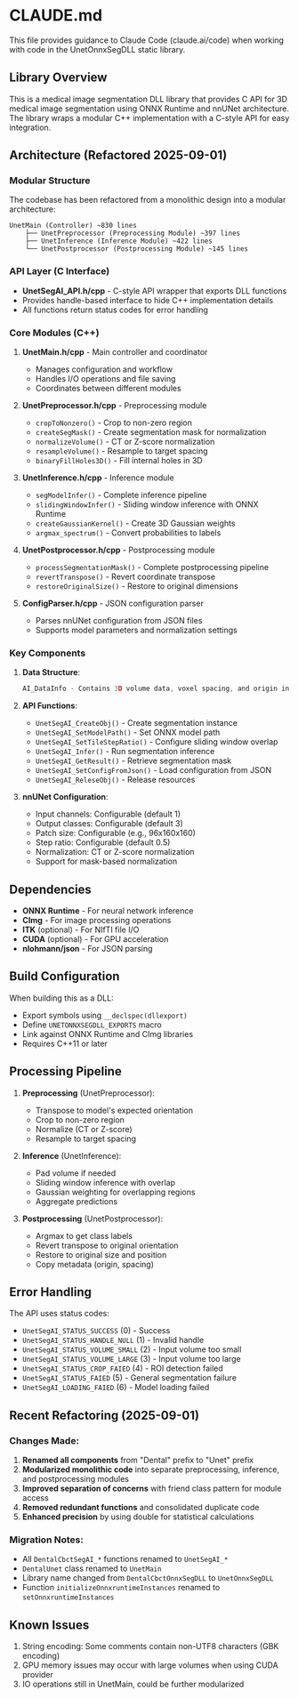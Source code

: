 # CLAUDE.md

This file provides guidance to Claude Code (claude.ai/code) when working with code in the UnetOnnxSegDLL static library.

## Library Overview

This is a medical image segmentation DLL library that provides C API for 3D medical image segmentation using ONNX Runtime and nnUNet architecture. The library wraps a modular C++ implementation with a C-style API for easy integration.

## Architecture (Refactored 2025-09-01)

### Modular Structure
The codebase has been refactored from a monolithic design into a modular architecture:

```
UnetMain (Controller) ~830 lines
    ├── UnetPreprocessor (Preprocessing Module) ~397 lines
    ├── UnetInference (Inference Module) ~422 lines  
    └── UnetPostprocessor (Postprocessing Module) ~145 lines
```

### API Layer (C Interface)
- **UnetSegAI_API.h/cpp** - C-style API wrapper that exports DLL functions
- Provides handle-based interface to hide C++ implementation details
- All functions return status codes for error handling

### Core Modules (C++)

1. **UnetMain.h/cpp** - Main controller and coordinator
   - Manages configuration and workflow
   - Handles I/O operations and file saving
   - Coordinates between different modules

2. **UnetPreprocessor.h/cpp** - Preprocessing module
   - `cropToNonzero()` - Crop to non-zero region
   - `createSegMask()` - Create segmentation mask for normalization
   - `normalizeVolume()` - CT or Z-score normalization
   - `resampleVolume()` - Resample to target spacing
   - `binaryFillHoles3D()` - Fill internal holes in 3D

3. **UnetInference.h/cpp** - Inference module
   - `segModelInfer()` - Complete inference pipeline
   - `slidingWindowInfer()` - Sliding window inference with ONNX Runtime
   - `createGaussianKernel()` - Create 3D Gaussian weights
   - `argmax_spectrum()` - Convert probabilities to labels

4. **UnetPostprocessor.h/cpp** - Postprocessing module
   - `processSegmentationMask()` - Complete postprocessing pipeline
   - `revertTranspose()` - Revert coordinate transpose
   - `restoreOriginalSize()` - Restore to original dimensions

5. **ConfigParser.h/cpp** - JSON configuration parser
   - Parses nnUNet configuration from JSON files
   - Supports model parameters and normalization settings

### Key Components

1. **Data Structure**:
   ```c
   AI_DataInfo - Contains 3D volume data, voxel spacing, and origin information
   ```

2. **API Functions**:
   - `UnetSegAI_CreateObj()` - Create segmentation instance
   - `UnetSegAI_SetModelPath()` - Set ONNX model path
   - `UnetSegAI_SetTileStepRatio()` - Configure sliding window overlap
   - `UnetSegAI_Infer()` - Run segmentation inference
   - `UnetSegAI_GetResult()` - Retrieve segmentation mask
   - `UnetSegAI_SetConfigFromJson()` - Load configuration from JSON
   - `UnetSegAI_ReleseObj()` - Release resources

3. **nnUNet Configuration**:
   - Input channels: Configurable (default 1)
   - Output classes: Configurable (default 3)
   - Patch size: Configurable (e.g., 96x160x160)
   - Step ratio: Configurable (default 0.5)
   - Normalization: CT or Z-score normalization
   - Support for mask-based normalization

## Dependencies

- **ONNX Runtime** - For neural network inference
- **CImg** - For image processing operations
- **ITK** (optional) - For NIfTI file I/O
- **CUDA** (optional) - For GPU acceleration
- **nlohmann/json** - For JSON parsing

## Build Configuration

When building this as a DLL:
- Export symbols using `__declspec(dllexport)` 
- Define `UNETONNXSEGDLL_EXPORTS` macro
- Link against ONNX Runtime and CImg libraries
- Requires C++11 or later

## Processing Pipeline

1. **Preprocessing** (UnetPreprocessor):
   - Transpose to model's expected orientation
   - Crop to non-zero region
   - Normalize (CT or Z-score)
   - Resample to target spacing

2. **Inference** (UnetInference):
   - Pad volume if needed
   - Sliding window inference with overlap
   - Gaussian weighting for overlapping regions
   - Aggregate predictions

3. **Postprocessing** (UnetPostprocessor):
   - Argmax to get class labels
   - Revert transpose to original orientation
   - Restore to original size and position
   - Copy metadata (origin, spacing)

## Error Handling

The API uses status codes:
- `UnetSegAI_STATUS_SUCCESS` (0) - Success
- `UnetSegAI_STATUS_HANDLE_NULL` (1) - Invalid handle
- `UnetSegAI_STATUS_VOLUME_SMALL` (2) - Input volume too small
- `UnetSegAI_STATUS_VOLUME_LARGE` (3) - Input volume too large
- `UnetSegAI_STATUS_CROP_FAIED` (4) - ROI detection failed
- `UnetSegAI_STATUS_FAIED` (5) - General segmentation failure
- `UnetSegAI_LOADING_FAIED` (6) - Model loading failed

## Recent Refactoring (2025-09-01)

### Changes Made:
1. **Renamed all components** from "Dental" prefix to "Unet" prefix
2. **Modularized monolithic code** into separate preprocessing, inference, and postprocessing modules
3. **Improved separation of concerns** with friend class pattern for module access
4. **Removed redundant functions** and consolidated duplicate code
5. **Enhanced precision** by using double for statistical calculations

### Migration Notes:
- All `DentalCbctSegAI_*` functions renamed to `UnetSegAI_*`
- `DentalUnet` class renamed to `UnetMain`
- Library name changed from `DentalCbctOnnxSegDLL` to `UnetOnnxSegDLL`
- Function `initializeOnnxruntimeInstances` renamed to `setOnnxruntimeInstances`

## Known Issues

1. String encoding: Some comments contain non-UTF8 characters (GBK encoding)
2. GPU memory issues may occur with large volumes when using CUDA provider
3. IO operations still in UnetMain, could be further modularized